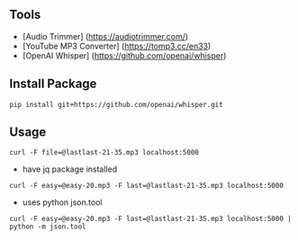 ## Tools
- [Audio Trimmer] (https://audiotrimmer.com/)
- [YouTube MP3 Converter] (https://tomp3.cc/en33)
- [OpenAI Whisper] (https://github.com/openai/whisper)


## Install Package
```
pip install git+https://github.com/openai/whisper.git 
```

## Usage
```
curl -F file=@lastlast-21-35.mp3 localhost:5000
```

* have jq package installed
```
curl -F easy=@easy-20.mp3 -F last=@lastlast-21-35.mp3 localhost:5000
```

* uses python json.tool
```
curl -F easy=@easy-20.mp3 -F last=@lastlast-21-35.mp3 localhost:5000 | python -m json.tool
```